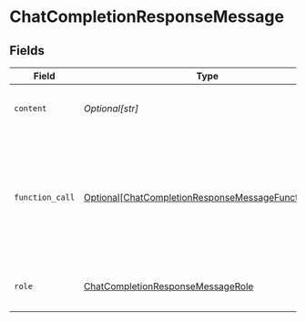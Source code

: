 # ChatCompletionResponseMessage


## Fields

| Field                                                                                                                   | Type                                                                                                                    | Required                                                                                                                | Description                                                                                                             |
| ----------------------------------------------------------------------------------------------------------------------- | ----------------------------------------------------------------------------------------------------------------------- | ----------------------------------------------------------------------------------------------------------------------- | ----------------------------------------------------------------------------------------------------------------------- |
| `content`                                                                                                               | *Optional[str]*                                                                                                         | :heavy_minus_sign:                                                                                                      | The contents of the message.                                                                                            |
| `function_call`                                                                                                         | [Optional[ChatCompletionResponseMessageFunctionCall]](../../models/shared/chatcompletionresponsemessagefunctioncall.md) | :heavy_minus_sign:                                                                                                      | The name and arguments of a function that should be called, as generated by the model.                                  |
| `role`                                                                                                                  | [ChatCompletionResponseMessageRole](../../models/shared/chatcompletionresponsemessagerole.md)                           | :heavy_check_mark:                                                                                                      | The role of the author of this message.                                                                                 |